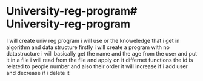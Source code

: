 # University-reg-program# University-reg-program
I will create univ reg program i will use or the knoweledge that i get in algorithm and data structure 
firstly i will create a program with no datastructure i will basically get the name and the age from the user and put it in a file
i will read from the file and apply on it differnet functions
the id is related to people number and also their order it will increase if i add user and decrease if i delete it



